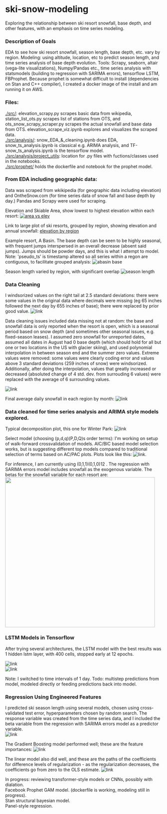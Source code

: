 # ski-snow-modeling
Exploring the relationship between ski resort snowfall, base depth, and other features, with an emphasis on time series modeling. 

### Description of Goals
EDA to see how ski resort snowfall, season length, base depth, etc. vary by region. Modeling: using altitude, location, etc to predict season length, and time series analysis of base depth evolution.
Tools: Scrapy, seaborn, altair (vega-lite visualizations), Numpy/Pandas etc., time series analysis with statsmodels (building to regression with SARIMA errors), tensorflow LSTM, FBProphet. Because prophet is somewhat difficult to install (dependencies on Stan and C++ compiler), I created a docker image of the install and am running it on AWS. 

### Files:
[./src/](./src/): elevation_scrapy.py scrapes basic data from wikipedia, station_list_ots.py scrapes list of stations from OTS, and ots_snow_scrapy_scraper.py scrapes the actual snowfall and base data from OTS. elevation_scrape_viz.ipynb explores and visualizes the scraped data.  
[./src/analysis/](./src/analysis/): snow_EDA_&_cleaning.ipynb does EDA, snow_ts_analysis.ipynb is classical e.g. ARIMA analysis, and TF-snow_ts_analysis.ipynb is the tensorflow model.  
[./src/analysis/project_utils](./src/analysis/project_utils): location for .py files with fuctions/classes used in the notebooks.  
[./src/prophet/](./src/prophet/) holds the dockerfile and notebook for the prophet model.

### From EDA including geographic data:
Data was scraped from wkikipedia (for geographic data including elevation) and OntheSnow.com (for time series data of snow fall and base depth by day.) Pandas and Scrapy were used for scraping. 

Elevation and Skiable Area, show lowest to highest elevation within each resort: [![area vs elev](./resources/elevation_vs_area.png)](https://rawcdn.githack.com/chrisoyer/ski-snow-modeling/dbed27325d79cea4744d246df3ae58258a8025d4/resources/elevation_area.html "Click for interactive version")

Link to large plot of ski resorts, grouped by region, showing elevation and annual snowfall: [elevation by region](https://rawcdn.githack.com/chrisoyer/ski-snow-modeling/dbed27325d79cea4744d246df3ae58258a8025d4/resources/altitude_and_snowfall_by_region.html "Click for interactive version")

Example resort, A Basin. The base depth can be seen to be highly seasonal, with frequent jumps interspersed in an overall decrease (absent said jumps). Jumps should be powder days, and this is what I attempt to model. Note: 'pseudo_ts' is timestamp altered so all series within a regon are contiguous, to facilitate grouped analysis: ![abasin base](./resources/Abasin_viz.png)

Season length varied by region, with significant overlap ![season length](./resources/season_length.png)

### Data Cleaning
I windsorized values on the right tail at 2.5 standard deviations: there were some values in the original data where decimals were missing (eg 65 inches followed the next day by 655 inches of base); there were replaced by prior good value. 
![link](./resources/log_base.png)

Data cleaning issues included data missing not at random: the base and snowfall data is only reported when the resort is open, which is a seasonal period based on snow depth (and sometimes other seasonal issues, e.g. fixed-season leases). I assumed zero snowfall for unreported dates, assumed all dates in August had 0 base depth (which should hold for all but one or two locations in the US with glacier skiing), and used polynomial interpolation in between season end and the summer zero values. Extreme values were removed: some values were clearly coding error and values above 3 standard deviations (259 inches of snow) were windsorized. Additionally, after doing the interpolation, values that greatly increased or decreased (absoluted change of 4 std. dev. from surrouding 6 values) were replaced with the average of 6 surrounding values.

![link](./resources/interpolated_data.png)

Final average daily snowfall in each region by month: ![link](./resources/daily_snowfall.png)

### Data cleaned for time series analysis and ARIMA style models explored. 

Typical decomposition plot, this one for Winter Park: ![link](./resources/WP_decomposition.png)

Select model (choosing (p,d,q)(P,D,Q)s order terms): I'm working on setup of walk-forward crossvalidation of models. AIC/BIC based model selection works, but is suggesting different top models compared to traditional selection of terms based on AC/PAC plots. Plots look like this:
![link](./resources/AC_PAC.png). 

For inference, I am currently using (0,1,1)(0,1,0)12 . The regression with SARIMA errors model includes snowfall as the exogenous variable. The betas for the snowfall variable for each resort are:   <img src="./resources/snowfall_beta.png" width=480>


### LSTM Models in Tensorflow
After trying several architectures, the LSTM model with the best results was 1 hidden lstm layer, with 400 cells, stopped early at 12 epochs.  

![link](./resources/lstm_history.png)  
![link](./resources/lstm_yhat.png)

Note: I switched to time intervals of 1 day. Todo: multistep predictions from model, modeled directly or feeding predictions back into model.

### Regression Using Engineered Features
I predicted ski season length using several models, chosen using cross-validated test error, hyperparameters chosen by random search.
The response variable was created from the time series data, and I included the beta variable from the regression with SARIMA errors model as a predictor variable.  
![link](./resources/model_error.png)

The Gradient Boosting model performed well; these are the feature importances:
![link](./resources/feat_importance.png)

The linear model also did well, and these are the paths of the coefficients for difference levels of regularization - as the regularization decreases, the coefficients go from zero to the OLS estimate. 
![link](./resources/coef_paths.png)


In progress: reviewing transformer-style models or CNNs, possibly with dialation.  
Facebook Prophet GAM model. (dockerfile is working, modeling still in progress).  
Stan structural bayesian model.  
Panel-style regression.   
